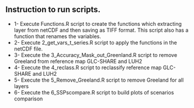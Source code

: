 ## Instruction to run scripts.

- 1- Execute Functions.R script to create the functions which extracting layer from netCDF and then saving as TIFF format. This script also has a function that renames the variables. 
- 2- Execute 2_get_vars_t_series.R script to apply the functions in the netCDF file.
- 3- Execute the 3_Accuracy_Mask_out_Greenland.R script to remove Greeland from reference map GLC-SHARE and LUH2
- 4- Execute the 4_reclass.R script to reclassify reference map GLC-SHARE and LUH2
- 5- Execute the 5_Remove_Greeland.R script to remove Greeland for all layers
- 6- Execute the 6_SSPscompare.R script to build plots of scenarios comparison

